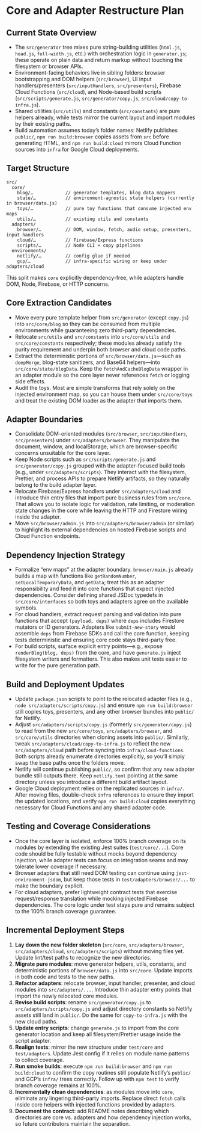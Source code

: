 # Core and Adapter Restructure Plan

## Current State Overview
- The `src/generator` tree mixes pure string-building utilities (`html.js`, `head.js`, `full-width.js`, etc.) with orchestration logic in `generator.js`; these operate on plain data and return markup without touching the filesystem or browser APIs.
- Environment-facing behaviors live in sibling folders: browser bootstrapping and DOM helpers (`src/browser`), UI input handlers/presenters (`src/inputHandlers`, `src/presenters`), Firebase Cloud Functions (`src/cloud`), and Node-based build scripts (`src/scripts/generate.js`, `src/generator/copy.js`, `src/cloud/copy-to-infra.js`).
- Shared utilities (`src/utils`) and constants (`src/constants`) are pure helpers already, while tests mirror the current layout and import modules by their existing paths.
- Build automation assumes today’s folder names: Netlify publishes `public/`, `npm run build:browser` copies assets from `src` before generating HTML, and `npm run build:cloud` mirrors Cloud Function sources into `infra` for Google Cloud deployments.

## Target Structure
```
src/
  core/
    blog/…            // generator templates, blog data mappers
    state/…           // environment-agnostic state helpers (currently in browser/data.js)
    toys/…            // pure toy functions that consume injected env maps
    utils/…           // existing utils and constants
  adapters/
    browser/…         // DOM, window, fetch, audio setup, presenters, input handlers
    cloud/…           // Firebase/Express functions
    scripts/…         // Node CLI + copy pipelines
  environments/
    netlify/…         // config glue if needed
    gcp/…             // infra-specific wiring or keep under adapters/cloud
```

This split makes `core` explicitly dependency-free, while adapters handle DOM, Node, Firebase, or HTTP concerns.

## Core Extraction Candidates
- Move every pure template helper from `src/generator` (except `copy.js`) into `src/core/blog` so they can be consumed from multiple environments while guaranteeing zero third-party dependencies.
- Relocate `src/utils` and `src/constants` into `src/core/utils` and `src/core/constants` respectively; these modules already satisfy the purity requirement and underpin both browser and cloud code paths.
- Extract the deterministic portions of `src/browser/data.js`—such as `deepMerge`, blog-state sanitizers, and Base64 helpers—into `src/core/state/blogData`. Keep the `fetchAndCacheBlogData` wrapper in an adapter module so the core layer never references `fetch` or logging side effects.
- Audit the toys. Most are simple transforms that rely solely on the injected environment map, so you can house them under `src/core/toys` and treat the existing DOM loader as the adapter that imports them.

## Adapter Boundaries
- Consolidate DOM-oriented modules (`src/browser`, `src/inputHandlers`, `src/presenters`) under `src/adapters/browser`. They manipulate the document, window, and localStorage, which are browser-specific concerns unsuitable for the core layer.
- Keep Node scripts such as `src/scripts/generate.js` and `src/generator/copy.js` grouped with the adapter-focused build tools (e.g., under `src/adapters/scripts`). They interact with the filesystem, Prettier, and process APIs to prepare Netlify artifacts, so they naturally belong to the build adapter layer.
- Relocate Firebase/Express handlers under `src/adapters/cloud` and introduce thin entry files that import pure business rules from `src/core`. That allows you to isolate logic for validation, rate limiting, or moderation state changes in the core while leaving the HTTP and Firestore wiring inside the adapter.
- Move `src/browser/admin.js` into `src/adapters/browser/admin` (or similar) to highlight its external dependencies on hosted Firebase scripts and Cloud Function endpoints.

## Dependency Injection Strategy
- Formalize “env maps” at the adapter boundary. `browser/main.js` already builds a map with functions like `getRandomNumber`, `setLocalTemporaryData`, and `getData`; treat this as an adapter responsibility and feed it into core functions that expect injected dependencies. Consider defining shared JSDoc typedefs in `src/core/interfaces` so both toys and adapters agree on the available symbols.
- For cloud handlers, extract request parsing and validation into pure functions that accept `(payload, deps)` where `deps` includes Firestore mutators or ID generators. Adapters like `submit-new-story` would assemble `deps` from Firebase SDKs and call the core function, keeping tests deterministic and ensuring core code stays third-party free.
- For build scripts, surface explicit entry points—e.g., expose `renderBlog(blog, deps)` from the core, and have `generate.js` inject filesystem writers and formatters. This also makes unit tests easier to write for the pure generation path.

## Build and Deployment Updates
- Update `package.json` scripts to point to the relocated adapter files (e.g., `node src/adapters/scripts/copy.js`) and ensure `npm run build:browser` still copies toys, presenters, and any other browser bundles into `public/` for Netlify.
- Adjust `src/adapters/scripts/copy.js` (formerly `src/generator/copy.js`) to read from the new `src/core/toys`, `src/adapters/browser`, and `src/core/utils` directories when cloning assets into `public/`. Similarly, tweak `src/adapters/cloud/copy-to-infra.js` to reflect the new `src/adapters/cloud` path before syncing into `infra/cloud-functions`. Both scripts already enumerate directories explicitly, so you’ll simply swap the base paths once the folders move.
- Netlify will continue publishing `public/`, so confirm that any new adapter bundle still outputs there. Keep `netlify.toml` pointing at the same directory unless you introduce a different build artifact layout.
- Google Cloud deployment relies on the replicated sources in `infra/`. After moving files, double-check `infra` references to ensure they import the updated locations, and verify `npm run build:cloud` copies everything necessary for Cloud Functions and any shared adapter code.

## Testing and Coverage Considerations
- Once the core layer is isolated, enforce 100% branch coverage on its modules by extending the existing Jest suites (`test/core/...`). Core code should be fully testable without mocks beyond dependency injection, while adapter tests can focus on integration seams and may tolerate lower coverage if necessary.
- Browser adapters that still need DOM testing can continue using `jest-environment-jsdom`, but keep those tests in `test/adapters/browser/...` to make the boundary explicit.
- For cloud adapters, prefer lightweight contract tests that exercise request/response translation while mocking injected Firebase dependencies. The core logic under test stays pure and remains subject to the 100% branch coverage guarantee.

## Incremental Deployment Steps
1. **Lay down the new folder skeleton** (`src/core`, `src/adapters/browser`, `src/adapters/cloud`, `src/adapters/scripts`) without moving files yet. Update lint/test paths to recognize the new directories.
2. **Migrate pure modules**: move generator helpers, utils, constants, and deterministic portions of `browser/data.js` into `src/core`. Update imports in both code and tests to the new paths.
3. **Refactor adapters**: relocate browser, input handler, presenter, and cloud modules into `src/adapters/...`. Introduce thin adapter entry points that import the newly relocated core modules.
4. **Revise build scripts**: rename `src/generator/copy.js` to `src/adapters/scripts/copy.js` and adjust directory constants so Netlify assets still land in `public/`. Do the same for `copy-to-infra.js` with the new cloud paths.
5. **Update entry scripts**: change `generate.js` to import from the core generator location and keep all filesystem/Prettier usage inside the script adapter.
6. **Realign tests**: mirror the new structure under `test/core` and `test/adapters`. Update Jest config if it relies on module name patterns to collect coverage.
7. **Run smoke builds**: execute `npm run build:browser` and `npm run build:cloud` to confirm the copy routines still populate Netlify’s `public/` and GCP’s `infra/` trees correctly. Follow up with `npm test` to verify branch coverage remains at 100%.
8. **Incrementally clean dependencies**: as modules move into `core`, eliminate any lingering third-party imports. Replace direct `fetch` calls inside core helpers with injected functions provided by adapters.
9. **Document the contract**: add README notes describing which directories are core vs. adapters and how dependency injection works, so future contributors maintain the separation.

